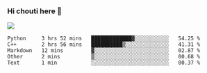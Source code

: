 ### Hi chouti here 👋

![](https://github-readme-stats.vercel.app/api?username=l0nl1f3)

<!--START_SECTION:waka-->
```text
Python     3 hrs 52 mins   █████████████▓░░░░░░░░░░░   54.25 % 
C++        2 hrs 56 mins   ██████████▒░░░░░░░░░░░░░░   41.31 % 
Markdown   12 mins         ▓░░░░░░░░░░░░░░░░░░░░░░░░   02.87 % 
Other      2 mins          ▒░░░░░░░░░░░░░░░░░░░░░░░░   00.68 % 
Text       1 min           ░░░░░░░░░░░░░░░░░░░░░░░░░   00.37 % 
```
<!--END_SECTION:waka-->

<!--
**l0nl1f3/l0nl1f3** is a ✨ _special_ ✨ repository because its `README.md` (this file) appears on your GitHub profile.

Here are some ideas to get you started:

- 🔭 I’m currently working on ...
- 🌱 I’m currently learning ...
- 👯 I’m looking to collaborate on ...
- 🤔 I’m looking for help with ...
- 💬 Ask me about ...
- 📫 How to reach me: ...
- 😄 Pronouns: ...
- ⚡ Fun fact: ...
-->

